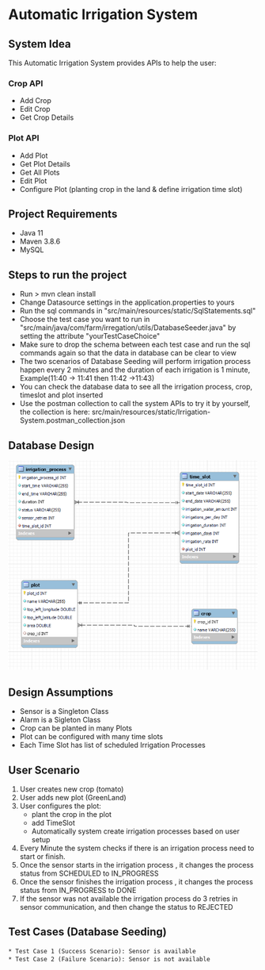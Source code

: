# Automatic Irrigation System

## System Idea
This Automatic Irrigation System provides APIs to help the user:
### Crop API
* Add Crop
* Edit Crop
* Get Crop Details
### Plot API
* Add Plot
* Get Plot Details
* Get All Plots
* Edit Plot
* Configure Plot (planting crop in the land & define irrigation time slot)

## Project Requirements
* Java 11
* Maven 3.8.6
* MySQL

## Steps to run the project
* Run > mvn clean install
* Change Datasource settings in the application.properties to yours
* Run the sql commands in "src/main/resources/static/SqlStatements.sql"
* Choose the test case you want to run in "src/main/java/com/farm/irregation/utils/DatabaseSeeder.java" by setting the attribute "yourTestCaseChoice"
* Make sure to drop the schema between each test case and run the sql commands again so that the data in database can be clear to view
* The two scenarios of Database Seeding will perform irrigation process happen every 2 minutes and the duration of each irrigation is 1 minute, Example(11:40 -> 11:41 then 11:42 ->11:43)
* You can check the database data to see all the irrigation process, crop, timeslot and plot inserted
* Use the postman collection to call the system APIs to try it by yourself, the collection is here: src/main/resources/static/Irrigation-System.postman_collection.json

## Database Design
![Alt text](./src/main/resources/static/db_design.PNG?raw=true "Database Design")

## Design Assumptions
* Sensor is a Singleton Class
* Alarm is a Sigleton Class
* Crop can be planted in many Plots
* Plot can be configured with many time slots
* Each Time Slot has list of scheduled Irrigation Processes

## User Scenario
1. User creates new crop (tomato)
2. User adds new plot (GreenLand)
3. User configures the plot:
    * plant the crop in the plot
    * add TimeSlot
    * Automatically system create irrigation processes based on user setup
4. Every Minute the system checks if there is an irrigation process need to start or finish.
5. Once the sensor starts in the irrigation process , it changes the process status from SCHEDULED to IN_PROGRESS
6. Once the sensor finishes the irrigation process , it changes the process status from IN_PROGRESS to DONE
7. If the sensor was not available the irrigation process do 3 retries in sensor communication, and then change the status to REJECTED

## Test Cases (Database Seeding) 
    * Test Case 1 (Success Scenario): Sensor is available
    * Test Case 2 (Failure Scenario): Sensor is not available
 
